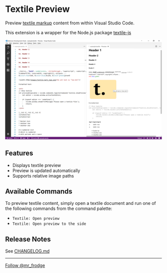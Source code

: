 # Textile Preview

Preview [textile markup](https://github.com/textile) content from within Visual Studio Code.

This extension is a wrapper for the Node.js package [textile-js](https://www.npmjs.com/package/textile-js)

![Screenshot](images/screenshot.png)

## Features

* Displays textile preview
* Preview is updated automatically
* Supports relative image paths

## Available Commands

To preview textile content, simply open a textile document and run one of the following commands from the command palette:

* `Textile: Open preview`
* `Textile: Open preview to the side`

## Release Notes

See [CHANGELOG.md](CHANGELOG.md)

---
<a href="https://twitter.com/mr_frodge" class="twitter-follow-button" data-show-count="false">Follow @mr_frodge</a><script async src="//platform.twitter.com/widgets.js" charset="utf-8"></script>
